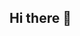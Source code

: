 ## Hi there 👋

<!--
**vaurin/vaurin** is a ✨ _special_ ✨ repository because its `README.md` (this file) appears on your GitHub profile.

Here are some ideas to get you started:

- 🌱 I’m currently learning math
- 🤔 I’m looking for help with physics
- 💬 Ask me about sea
- 📫 How to reach me: aboba
- ⚡ Fun fact: visit the nord pole
-->
